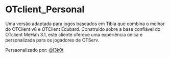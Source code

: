 # OTclient_Personal
Uma versão adaptada para jogos baseados em Tibia que combina o melhor do OTClient v8 e OTClient Edubard. Construído sobre a base confiável do OTclient MeHah 3.1, este cliente oferece uma experiência única e personalizada para os jogadores de OTServ.

Persaonalizado por: [@l3k0t](https://tibiaking.com/profile/76262-l3k0t/)
